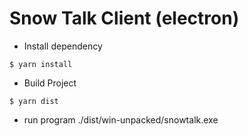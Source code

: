 # Snow Talk Client (electron)

- Install dependency
```
$ yarn install
```

- Build Project
```
$ yarn dist
```

- run program
./dist/win-unpacked/snowtalk.exe
